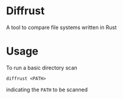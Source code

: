 # Diffrust
A tool to compare file systems written in Rust

# Usage
To run a basic directory scan
```
diffrust <PATH>
```
indicating the `PATH` to be scanned